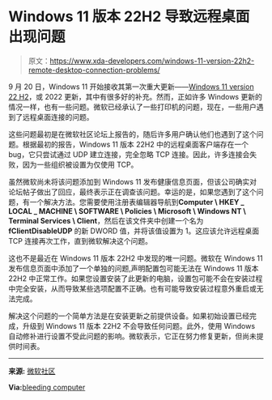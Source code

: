 # Windows 11 版本 22H2 导致远程桌面出现问题

> 原文：<https://www.xda-developers.com/windows-11-version-22h2-remote-desktop-connection-problems/>

9 月 20 日，Windows 11 开始接收其第一次重大更新——[Windows 11 version 22 H2](https://www.xda-developers.com/windows-11-22h2/)，或 2022 更新，其中有很多好的补充。然而，正如许多 Windows 更新的情况一样，也有一些问题。微软已经承认了一些打印机的问题，现在，一些用户遇到了远程桌面连接的问题。

这些问题最初是在微软社区论坛上报告的，随后许多用户确认他们也遇到了这个问题。根据最初的报告，Windows 11 版本 22H2 中的远程桌面客户端存在一个 bug，它只尝试通过 UDP 建立连接，完全忽略 TCP 连接。因此，许多连接会失败，因为一些组织被设置为仅使用 TCP。

虽然微软尚未将该问题添加到 Windows 11 发布健康信息页面，但该公司确实对论坛帖子做出了回应，最终表示正在调查该问题。幸运的是，如果您遇到了这个问题，有一个解决方法。您需要使用注册表编辑器导航到**Computer \ HKEY _ LOCAL _ MACHINE \ SOFTWARE \ Policies \ Microsoft \ Windows NT \ Terminal Services \ Client**，然后在该文件夹中创建一个名为 **fClientDisableUDP** 的新 DWORD 值，并将该值设置为 1。这应该允许远程桌面 TCP 连接再次工作，直到微软解决这个问题。

这也不是最近在 Windows 11 版本 22H2 中发现的唯一问题。微软在 Windows 11 发布信息页面中添加了一个单独的问题,声明配置包可能无法在 Windows 11 版本 22H2 中正常工作。如果您设置安装了此更新的电脑，设置包可能不会在安装过程中完全安装，从而导致某些选项配置不正确。也有可能导致安装过程意外重启或无法完成。

解决这个问题的一个简单方法是在安装更新之前提供设备。如果初始设置已经完成，升级到 Windows 11 版本 22H2 不会导致任何问题。此外，使用 Windows 自动修补进行设置不受此问题的影响。微软表示，它正在努力修复更新，但尚未提供时间表。

* * *

**来源:** [微软社区](https://answers.microsoft.com/en-us/windows/forum/all/issues-with-remote-desktop-on-windows-11-after/2f0b90c8-9549-46bb-bede-41c2d3990380)

**Via:**[bleeding computer](https://www.bleepingcomputer.com/news/microsoft/microsoft-investigates-windows-11-22h2-remote-desktop-issues/)